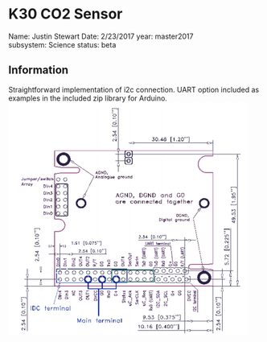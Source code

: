 # K30 CO2 Sensor  
Name: Justin Stewart
Date: 2/23/2017
year: master2017  
subsystem: Science
status: beta  


## Information  
Straightforward implementation of i2c connection. UART option included as examples
in the included zip library for Arduino.
![screenshot](https://github.com/CSUFTitanRover/TitanRover/blob/master2017/DataTransfer/ScienceSensors/K30%20CO2%20Sensor/K30%20CO2%20Sensor.png?raw=true)</br>

